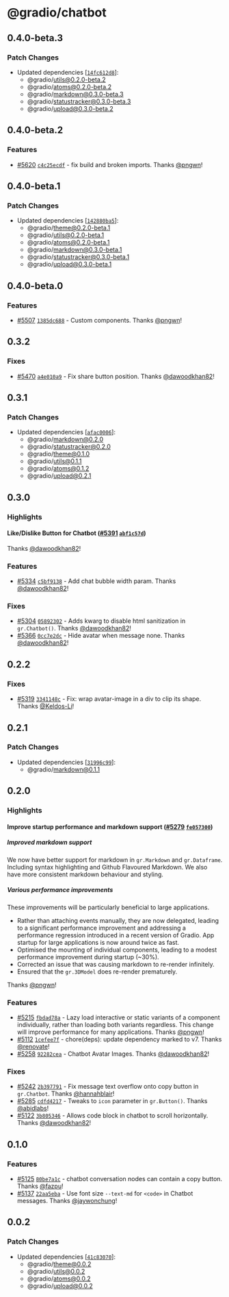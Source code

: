 # @gradio/chatbot

## 0.4.0-beta.3

### Patch Changes

- Updated dependencies [[`14fc612d8`](https://github.com/gradio-app/gradio/commit/14fc612d84bf6b1408eccd3a40fab41f25477571)]:
  - @gradio/utils@0.2.0-beta.2
  - @gradio/atoms@0.2.0-beta.2
  - @gradio/markdown@0.3.0-beta.3
  - @gradio/statustracker@0.3.0-beta.3
  - @gradio/upload@0.3.0-beta.2

## 0.4.0-beta.2

### Features

- [#5620](https://github.com/gradio-app/gradio/pull/5620) [`c4c25ecdf`](https://github.com/gradio-app/gradio/commit/c4c25ecdf8c2fab5e3c41b519564e3b6a9ebfce3) - fix build and broken imports. Thanks [@pngwn](https://github.com/pngwn)!

## 0.4.0-beta.1

### Patch Changes

- Updated dependencies [[`142880ba5`](https://github.com/gradio-app/gradio/commit/142880ba589126d98da3d6a38866828864cc6b81)]:
  - @gradio/theme@0.2.0-beta.1
  - @gradio/utils@0.2.0-beta.1
  - @gradio/atoms@0.2.0-beta.1
  - @gradio/markdown@0.3.0-beta.1
  - @gradio/statustracker@0.3.0-beta.1
  - @gradio/upload@0.3.0-beta.1

## 0.4.0-beta.0

### Features

- [#5507](https://github.com/gradio-app/gradio/pull/5507) [`1385dc688`](https://github.com/gradio-app/gradio/commit/1385dc6881f2d8ae7a41106ec21d33e2ef04d6a9) - Custom components. Thanks [@pngwn](https://github.com/pngwn)!

## 0.3.2

### Fixes

- [#5470](https://github.com/gradio-app/gradio/pull/5470) [`a4e010a9`](https://github.com/gradio-app/gradio/commit/a4e010a96f1d8a52b3ac645e03fe472b9c3cbbb1) - Fix share button position. Thanks [@dawoodkhan82](https://github.com/dawoodkhan82)!

## 0.3.1

### Patch Changes

- Updated dependencies [[`afac0006`](https://github.com/gradio-app/gradio/commit/afac0006337ce2840cf497cd65691f2f60ee5912)]:
  - @gradio/markdown@0.2.0
  - @gradio/statustracker@0.2.0
  - @gradio/theme@0.1.0
  - @gradio/utils@0.1.1
  - @gradio/atoms@0.1.2
  - @gradio/upload@0.2.1

## 0.3.0

### Highlights

#### Like/Dislike Button for Chatbot ([#5391](https://github.com/gradio-app/gradio/pull/5391) [`abf1c57d`](https://github.com/gradio-app/gradio/commit/abf1c57d7d85de0df233ee3b38aeb38b638477db))

Thanks [@dawoodkhan82](https://github.com/dawoodkhan82)!

### Features

- [#5334](https://github.com/gradio-app/gradio/pull/5334) [`c5bf9138`](https://github.com/gradio-app/gradio/commit/c5bf91385a632dc9f612499ee01166ac6ae509a9) - Add chat bubble width param. Thanks [@dawoodkhan82](https://github.com/dawoodkhan82)!

### Fixes

- [#5304](https://github.com/gradio-app/gradio/pull/5304) [`05892302`](https://github.com/gradio-app/gradio/commit/05892302fb8fe2557d57834970a2b65aea97355b) - Adds kwarg to disable html sanitization in `gr.Chatbot()`. Thanks [@dawoodkhan82](https://github.com/dawoodkhan82)!
- [#5366](https://github.com/gradio-app/gradio/pull/5366) [`0cc7e2dc`](https://github.com/gradio-app/gradio/commit/0cc7e2dcf60e216e0a30e2f85a9879ce3cb2a1bd) - Hide avatar when message none. Thanks [@dawoodkhan82](https://github.com/dawoodkhan82)!

## 0.2.2

### Fixes

- [#5319](https://github.com/gradio-app/gradio/pull/5319) [`3341148c`](https://github.com/gradio-app/gradio/commit/3341148c109b5458cc88435d27eb154210efc472) - Fix: wrap avatar-image in a div to clip its shape. Thanks [@Keldos-Li](https://github.com/Keldos-Li)!

## 0.2.1

### Patch Changes

- Updated dependencies [[`31996c99`](https://github.com/gradio-app/gradio/commit/31996c991d6bfca8cef975eb8e3c9f61a7aced19)]:
  - @gradio/markdown@0.1.1

## 0.2.0

### Highlights

#### Improve startup performance and markdown support ([#5279](https://github.com/gradio-app/gradio/pull/5279) [`fe057300`](https://github.com/gradio-app/gradio/commit/fe057300f0672c62dab9d9b4501054ac5d45a4ec))

##### Improved markdown support

We now have better support for markdown in `gr.Markdown` and `gr.Dataframe`. Including syntax highlighting and Github Flavoured Markdown. We also have more consistent markdown behaviour and styling.

##### Various performance improvements

These improvements will be particularly beneficial to large applications.

- Rather than attaching events manually, they are now delegated, leading to a significant performance improvement and addressing a performance regression introduced in a recent version of Gradio. App startup for large applications is now around twice as fast.
- Optimised the mounting of individual components, leading to a modest performance improvement during startup (~30%).
- Corrected an issue that was causing markdown to re-render infinitely.
- Ensured that the `gr.3DModel` does re-render prematurely.

Thanks [@pngwn](https://github.com/pngwn)!

### Features

- [#5215](https://github.com/gradio-app/gradio/pull/5215) [`fbdad78a`](https://github.com/gradio-app/gradio/commit/fbdad78af4c47454cbb570f88cc14bf4479bbceb) - Lazy load interactive or static variants of a component individually, rather than loading both variants regardless. This change will improve performance for many applications. Thanks [@pngwn](https://github.com/pngwn)!
- [#5112](https://github.com/gradio-app/gradio/pull/5112) [`1cefee7f`](https://github.com/gradio-app/gradio/commit/1cefee7fc05175aca23ba04b3a3fda7b97f49bf0) - chore(deps): update dependency marked to v7. Thanks [@renovate](https://github.com/apps/renovate)!
- [#5258](https://github.com/gradio-app/gradio/pull/5258) [`92282cea`](https://github.com/gradio-app/gradio/commit/92282cea6afdf7e9930ece1046d8a63be34b3cea) - Chatbot Avatar Images. Thanks [@dawoodkhan82](https://github.com/dawoodkhan82)!

### Fixes

- [#5242](https://github.com/gradio-app/gradio/pull/5242) [`2b397791`](https://github.com/gradio-app/gradio/commit/2b397791fe2059e4beb72937ff0436f2d4d28b4b) - Fix message text overflow onto copy button in `gr.Chatbot`. Thanks [@hannahblair](https://github.com/hannahblair)!
- [#5285](https://github.com/gradio-app/gradio/pull/5285) [`cdfd4217`](https://github.com/gradio-app/gradio/commit/cdfd42174a9c777eaee9c1209bf8e90d8c7791f2) - Tweaks to `icon` parameter in `gr.Button()`. Thanks [@abidlabs](https://github.com/abidlabs)!
- [#5122](https://github.com/gradio-app/gradio/pull/5122) [`3b805346`](https://github.com/gradio-app/gradio/commit/3b8053469aca6c7a86a6731e641e4400fc34d7d3) - Allows code block in chatbot to scroll horizontally. Thanks [@dawoodkhan82](https://github.com/dawoodkhan82)!

## 0.1.0

### Features

- [#5125](https://github.com/gradio-app/gradio/pull/5125) [`80be7a1c`](https://github.com/gradio-app/gradio/commit/80be7a1ca44c0adef1668367b2cf36b65e52e576) - chatbot conversation nodes can contain a copy button. Thanks [@fazpu](https://github.com/fazpu)!
- [#5137](https://github.com/gradio-app/gradio/pull/5137) [`22aa5eba`](https://github.com/gradio-app/gradio/commit/22aa5eba3fee3f14473e4b0fac29cf72fe31ef04) - Use font size `--text-md` for `<code>` in Chatbot messages. Thanks [@jaywonchung](https://github.com/jaywonchung)!

## 0.0.2

### Patch Changes

- Updated dependencies [[`41c83070`](https://github.com/gradio-app/gradio/commit/41c83070b01632084e7d29123048a96c1e261407)]:
  - @gradio/theme@0.0.2
  - @gradio/utils@0.0.2
  - @gradio/atoms@0.0.2
  - @gradio/upload@0.0.2
